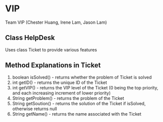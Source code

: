 # VIP
Team VIP (Chester Huang, Irene Lam, Jason Lam)

## Class HelpDesk
Uses class Ticket to provide various features

## Method Explanations in Ticket

1. boolean isSolved() - returns whether the problem of Ticket is solved
2. int getID() - returns the unique ID of the Ticket
3. int getVIP() - returns the VIP level of the Ticket (0 being the top priority, and each increasing increment of lower priority)
4. String getProblem() - returns the problem of the Ticket
5. String getSoution() - returns the solution of the Ticket if isSolved, otherwise returns null
6. String getName() - returns the name associated with the Ticket
